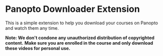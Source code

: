 # Panopto Downloader Extension

This is a simple extension to help you download your courses on Panopto and watch them any time.

**Note: We don't condone any unauthorized distribution of copyrighted content.**
**Make sure you are enrolled in the course and only download these videos for personal use.**